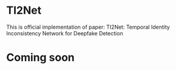 # TI2Net
This is official implementation of paper: TI2Net: Temporal Identity Inconsistency Network for Deepfake Detection

# Coming soon
